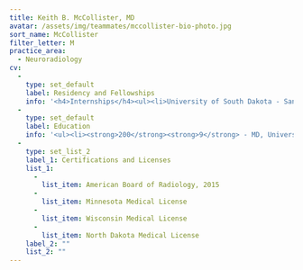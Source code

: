 ```yaml
---
title: Keith B. McCollister, MD
avatar: /assets/img/teammates/mccollister-bio-photo.jpg
sort_name: McCollister
filter_letter: M
practice_area:
  - Neuroradiology
cv:
  - 
    type: set_default
    label: Residency and Fellowships
    info: '<h4>Internships</h4><ul><li>University of South Dakota - Sanford School of Medicine, Sioux Falls, SD, 2009-2010</li></ul><h4>Residencies</h4><ul><li>Medical College of Wisconsin, Milwaukee, WI, 2010-2014</li></ul><h4>Fellowships</h4><ul><li>Medical College of Wisconsin, Milwaukee, WI, 2014-2015</li></ul>'
  - 
    type: set_default
    label: Education
    info: '<ul><li><strong>200</strong><strong>9</strong> - MD, University of South Dakota - Sanford School of Medicine, Sioux Falls, SD</li><li><strong>2005</strong> - BS, University of South Dakota - Vermillion, Vermillion, SD</li></ul>'
  - 
    type: set_list_2
    label_1: Certifications and Licenses
    list_1:
      - 
        list_item: American Board of Radiology, 2015
      - 
        list_item: Minnesota Medical License
      - 
        list_item: Wisconsin Medical License
      - 
        list_item: North Dakota Medical License
    label_2: ""
    list_2: ""
---
```

